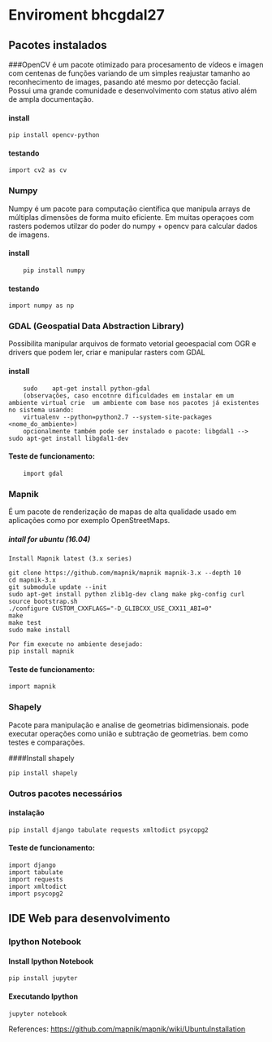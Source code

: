 # Enviroment bhcgdal27

## Pacotes instalados
###OpenCV
é um pacote otimizado para procesamento de vídeos e imagen com centenas de funções variando de um simples reajustar tamanho ao reconhecimento de images, pasando até mesmo por detecção facial. Possui uma grande comunidade e desenvolvimento com status ativo além de ampla documentação.

#### install
    pip install opencv-python
#### testando
    import cv2 as cv


### Numpy
Numpy é um pacote para computação científica que manipula arrays de múltiplas dimensões de forma muito eficiente. Em muitas operaçoes com rasters podemos utilzar do poder do numpy + opencv para calcular dados de imagens.
#### install 
        pip install numpy
#### testando
    import numpy as np
    
    
### GDAL	(Geospatial	Data	Abstraction	Library)

Possibilita manipular arquivos de formato vetorial geoespacial com OGR e drivers que podem ler, criar e manipular rasters com GDAL
#### install
        sudo	apt-get	install	python-gdal
        (observações, caso encotnre dificuldades em instalar em um ambiente virtual crie  um ambiente com base nos pacotes já existentes no sistema usando:  
        virtualenv --python=python2.7 --system-site-packages <nome_do_ambiente>)
        opcionalmente também pode ser instalado o pacote: libgdal1 --> sudo apt-get install libgdal1-dev
#### Teste de funcionamento:
        import gdal

### Mapnik

É um pacote de renderização de mapas de alta qualidade usado em aplicações como por exemplo OpenStreetMaps.

##### intall for ubuntu (16.04)

    Install Mapnik latest (3.x series)

    git clone https://github.com/mapnik/mapnik mapnik-3.x --depth 10
    cd mapnik-3.x
    git submodule update --init
    sudo apt-get install python zlib1g-dev clang make pkg-config curl
    source bootstrap.sh
    ./configure CUSTOM_CXXFLAGS="-D_GLIBCXX_USE_CXX11_ABI=0"
    make
    make test
    sudo make install
    
    Por fim execute no ambiente desejado: 
    pip install mapnik

#### Teste de funcionamento:
    import mapnik

### Shapely
Pacote para manipulação e analise de geometrias bidimensionais. pode executar operações como união e subtração de geometrias. bem como testes e comparações.

####Install shapely
    
    pip install shapely

### Outros pacotes necessários

#### instalação
    pip install django tabulate requests xmltodict psycopg2

#### Teste de funcionamento:
    import django
    import tabulate
    import requests
    import xmltodict
    import psycopg2

## IDE Web para desenvolvimento
### Ipython Notebook
#### Install Ipython Notebook
    pip install jupyter
#### Executando Ipython
    jupyter notebook


References:
    https://github.com/mapnik/mapnik/wiki/UbuntuInstallation


